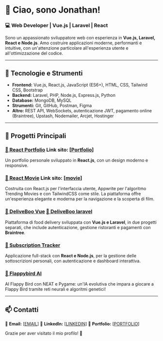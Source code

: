 # 👋 Ciao, sono Jonathan!

### 💻 Web Developer | Vue.js | Laravel | React

Sono un appassionato sviluppatore web con esperienza in **Vue.js, Laravel, React e Node.js**. Amo costruire applicazioni moderne, performanti e intuitive, con un'attenzione particolare all'esperienza utente e all'ottimizzazione del codice.

---

## 🚀 Tecnologie e Strumenti

- **Frontend:** Vue.js, React.js, JavaScript (ES6+), HTML, CSS, Tailwind CSS, Bootstrap
- **Backend:** Laravel, PHP, Node.js, Express.js, Python
- **Database:** MongoDB, MySQL
- **Strumenti:** Git, GitHub, Postman, Figma
- **Altro:** REST API, WebSockets, autenticazione JWT, pagamento online (Braintree), Upstash, Nodemailer, Arcjet, Hostinger

---

## 📌 Progetti Principali

### [🔗 React Portfolio](https://github.com/Jonathan-Ultini/react-portfolio) Link sito: [[Portfolio](https://jonathanultini.it/)]
Un portfolio personale sviluppato in **React.js**, con un design moderno e responsive.

### [🔗 React Movie](https://github.com/Jonathan-Ultini/react-movie)  Link sito: [[movie](https://jonathanultini.it/projects/movies/)]
Costruita con React.js per l'interfaccia utente, Appwrite per l'algoritmo Trending Movies e con TailwindCSS come stile. La piattaforma offre un'esperienza elegante e moderna per la navigazione e la scoperta di film.

### [🔗 DeliveBoo Vue](https://github.com/Jonathan-Ultini/vue-deliveboo) [🔗 DeliveBoo laravel](https://github.com/Jonathan-Ultini/laravel-deliveboo)
Piattaforma di food delivery sviluppata con **Vue.js e Laravel**, in due progetti separati, che include autenticazione, gestione ristoranti e pagamenti con **Braintree**.

### [🔗 Subscription Tracker](https://github.com/Jonathan-Ultini/subscription-tracker)
Applicazione full-stack con **React e Node.js**, per la gestione delle sottoscrizioni personali, con autenticazione e dashboard interattiva.

### [🔗 Flappybird AI](https://github.com/Jonathan-Ultini/flappybird-ai)
AI Flappy Bird con NEAT e Pygame: un'IA evolutiva che impara a giocare a Flappy Bird tramite reti neurali e algoritmi genetici!

---

## 📫 Contatti

📩 **Email:** [[EMAIL](mailto:jonathanultini@gmail.com)]
💼 **LinkedIn:** [[LINKEDIN](https://www.linkedin.com/in/jonathan-ultini-25a27133a/)]
📂 **Portfolio:** [[PORTFOLIO](https://jonathanultini.it/)]

Grazie per aver visitato il mio profilo! 🚀

